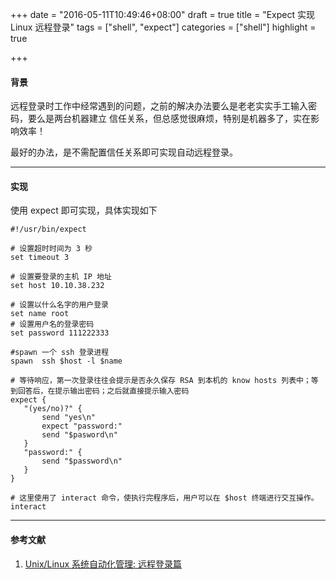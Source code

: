 +++
date = "2016-05-11T10:49:46+08:00"
draft = true
title = "Expect 实现 Linux 远程登录"
tags = ["shell", "expect"]
categories = ["shell"]
highlight = true

+++

#### 背景

远程登录时工作中经常遇到的问题，之前的解决办法要么是老老实实手工输入密码，要么是两台机器建立
信任关系，但总感觉很麻烦，特别是机器多了，实在影响效率！  

最好的办法，是不需配置信任关系即可实现自动远程登录。

-----

#### 实现
使用 expect 即可实现，具体实现如下

```
#!/usr/bin/expect

# 设置超时时间为 3 秒
set timeout 3

# 设置要登录的主机 IP 地址
set host 10.10.38.232

# 设置以什么名字的用户登录
set name root
# 设置用户名的登录密码
set password 111222333

#spawn 一个 ssh 登录进程
spawn  ssh $host -l $name

# 等待响应，第一次登录往往会提示是否永久保存 RSA 到本机的 know hosts 列表中；等到回答后，在提示输出密码；之后就直接提示输入密码
expect {
   "(yes/no)?" {
       send "yes\n"
       expect "password:"
       send "$pasword\n"
   }
   "password:" {
       send "$password\n"
   }
}

# 这里使用了 interact 命令，使执行完程序后，用户可以在 $host 终端进行交互操作。
interact
```

-----

#### 参考文献
1. [Unix/Linux 系统自动化管理: 远程登录篇](https://www.ibm.com/developerworks/cn/aix/library/0909_jinjh_unixlogin/)

